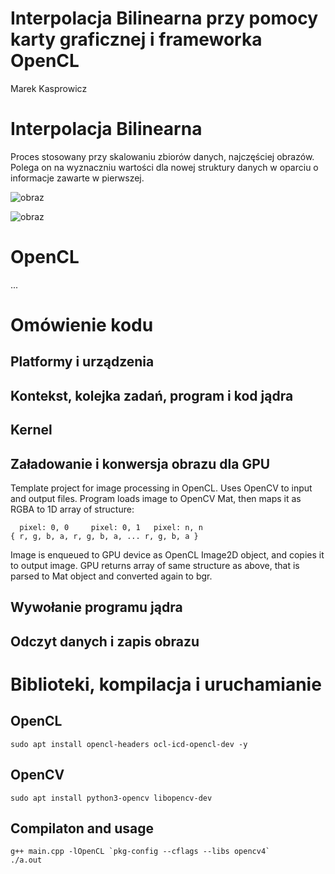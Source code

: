 # Interpolacja Bilinearna przy pomocy karty graficznej i frameworka OpenCL
Marek Kasprowicz

# Interpolacja Bilinearna

Proces stosowany przy skalowaniu zbiorów danych, najczęściej obrazów. Polega on na wyznaczniu wartości dla nowej struktury danych w oparciu o informacje zawarte w pierwszej. 

![obraz](https://user-images.githubusercontent.com/67783947/214377688-c7ffba05-5f7d-4443-bfb1-53f71f2a41e7.png)

![obraz](https://user-images.githubusercontent.com/67783947/214378363-b7889de7-4306-46a0-b8bd-8c7442ad65f6.png)


# OpenCL
...

# Omówienie kodu

## Platformy i urządzenia

## Kontekst, kolejka zadań, program i kod jądra

## Kernel

## Załadowanie i konwersja obrazu dla GPU
Template project for image processing in OpenCL. Uses OpenCV to input and output files. 
Program loads image to OpenCV Mat, then maps it as RGBA to 1D array of structure:

```
  pixel: 0, 0     pixel: 0, 1   pixel: n, n
{ r, g, b, a, r, g, b, a, ... r, g, b, a }
```
Image is enqueued to GPU device as OpenCL Image2D object, and copies it to output image.
GPU returns array of same structure as above, that is parsed to Mat object and converted again to bgr.

## Wywołanie programu jądra

## Odczyt danych i zapis obrazu

# Biblioteki, kompilacja i uruchamianie

## OpenCL
```
sudo apt install opencl-headers ocl-icd-opencl-dev -y
```

## OpenCV
```
sudo apt install python3-opencv libopencv-dev 
```

## Compilaton and usage
```
g++ main.cpp -lOpenCL `pkg-config --cflags --libs opencv4`
./a.out
```

